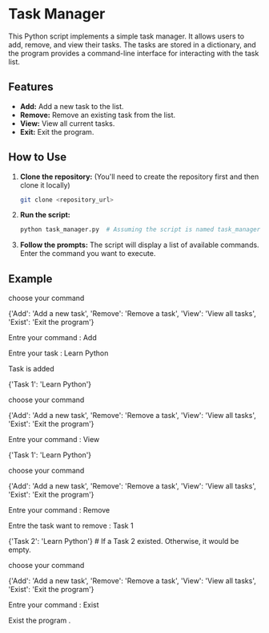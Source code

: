 # Task Manager

This Python script implements a simple task manager. It allows users to add, remove, and view their tasks.  The tasks are stored in a dictionary, and the program provides a command-line interface for interacting with the task list.

## Features

* **Add:** Add a new task to the list.
* **Remove:** Remove an existing task from the list.
* **View:** View all current tasks.
* **Exit:** Exit the program.

## How to Use

1.  **Clone the repository:** (You'll need to create the repository first and then clone it locally)
    ```bash
    git clone <repository_url>
    ```
2.  **Run the script:**
    ```bash
    python task_manager.py  # Assuming the script is named task_manager.py
    ```
3.  **Follow the prompts:** The script will display a list of available commands. Enter the command you want to execute.

## Example

choose your command

{'Add': 'Add a new task', 'Remove': 'Remove a task', 'View': 'View all tasks', 'Exist': 'Exit the program'}

Entre your command : Add

Entre your task : Learn Python

Task is added

{'Task 1': 'Learn Python'}

choose your command

{'Add': 'Add a new task', 'Remove': 'Remove a task', 'View': 'View all tasks', 'Exist': 'Exit the program'}

Entre your command : View

{'Task 1': 'Learn Python'}

choose your command

{'Add': 'Add a new task', 'Remove': 'Remove a task', 'View': 'View all tasks', 'Exist': 'Exit the program'}

Entre your command : Remove

Entre the task want to remove : Task 1

{'Task 2': 'Learn Python'} # If a Task 2 existed.  Otherwise, it would be empty.

choose your command

{'Add': 'Add a new task', 'Remove': 'Remove a task', 'View': 'View all tasks', 'Exist': 'Exit the program'}

Entre your command : Exist

Exist the program .
